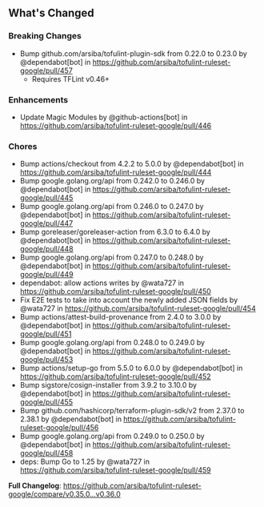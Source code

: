 ## What's Changed

### Breaking Changes
* Bump github.com/arsiba/tofulint-plugin-sdk from 0.22.0 to 0.23.0 by @dependabot[bot] in https://github.com/arsiba/tofulint-ruleset-google/pull/457
  * Requires TFLint v0.46+

### Enhancements
* Update Magic Modules by @github-actions[bot] in https://github.com/arsiba/tofulint-ruleset-google/pull/446

### Chores
* Bump actions/checkout from 4.2.2 to 5.0.0 by @dependabot[bot] in https://github.com/arsiba/tofulint-ruleset-google/pull/444
* Bump google.golang.org/api from 0.242.0 to 0.246.0 by @dependabot[bot] in https://github.com/arsiba/tofulint-ruleset-google/pull/445
* Bump google.golang.org/api from 0.246.0 to 0.247.0 by @dependabot[bot] in https://github.com/arsiba/tofulint-ruleset-google/pull/447
* Bump goreleaser/goreleaser-action from 6.3.0 to 6.4.0 by @dependabot[bot] in https://github.com/arsiba/tofulint-ruleset-google/pull/448
* Bump google.golang.org/api from 0.247.0 to 0.248.0 by @dependabot[bot] in https://github.com/arsiba/tofulint-ruleset-google/pull/449
* dependabot: allow actions writes by @wata727 in https://github.com/arsiba/tofulint-ruleset-google/pull/450
* Fix E2E tests to take into account the newly added JSON fields by @wata727 in https://github.com/arsiba/tofulint-ruleset-google/pull/454
* Bump actions/attest-build-provenance from 2.4.0 to 3.0.0 by @dependabot[bot] in https://github.com/arsiba/tofulint-ruleset-google/pull/451
* Bump google.golang.org/api from 0.248.0 to 0.249.0 by @dependabot[bot] in https://github.com/arsiba/tofulint-ruleset-google/pull/453
* Bump actions/setup-go from 5.5.0 to 6.0.0 by @dependabot[bot] in https://github.com/arsiba/tofulint-ruleset-google/pull/452
* Bump sigstore/cosign-installer from 3.9.2 to 3.10.0 by @dependabot[bot] in https://github.com/arsiba/tofulint-ruleset-google/pull/455
* Bump github.com/hashicorp/terraform-plugin-sdk/v2 from 2.37.0 to 2.38.1 by @dependabot[bot] in https://github.com/arsiba/tofulint-ruleset-google/pull/456
* Bump google.golang.org/api from 0.249.0 to 0.250.0 by @dependabot[bot] in https://github.com/arsiba/tofulint-ruleset-google/pull/458
* deps: Bump Go to 1.25 by @wata727 in https://github.com/arsiba/tofulint-ruleset-google/pull/459


**Full Changelog**: https://github.com/arsiba/tofulint-ruleset-google/compare/v0.35.0...v0.36.0
